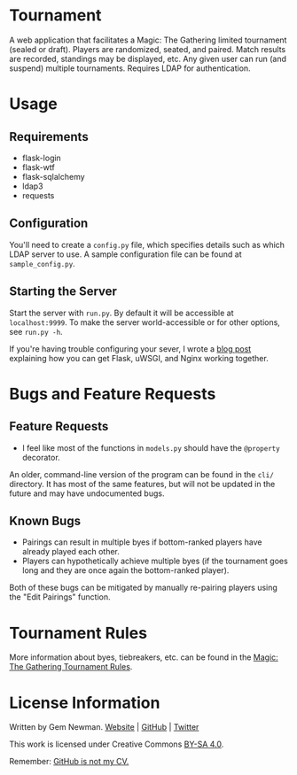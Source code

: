 Tournament
==========

A web application that facilitates a Magic: The Gathering limited tournament (sealed or
draft). Players are randomized, seated, and paired. Match results are recorded, standings
may be displayed, etc. Any given user can run (and suspend) multiple tournaments.
Requires LDAP for authentication.

Usage
=====

Requirements
------------

* flask-login
* flask-wtf
* flask-sqlalchemy
* ldap3
* requests

Configuration
-------------

You'll need to create a `config.py` file, which specifies details such as which LDAP
server to use. A sample configuration file can be found at `sample_config.py`.

Starting the Server
-------------------

Start the server with `run.py`. By default it will be accessible at `localhost:9999`. To
make the server world-accessible or for other options, see `run.py -h`.

If you're having trouble configuring your sever, I wrote a
[blog post](http://blog.spurll.com/2015/02/configuring-flask-uwsgi-and-nginx.html)
explaining how you can get Flask, uWSGI, and Nginx working together.

Bugs and Feature Requests
=========================

Feature Requests
----------------

* I feel like most of the functions in `models.py` should have the `@property` decorator.

An older, command-line version of the program can be found in the `cli/` directory. It has
most of the same features, but will not be updated in the future and may have undocumented
bugs.

Known Bugs
----------

* Pairings can result in multiple byes if bottom-ranked players have already played each
  other.
* Players can hypothetically achieve multiple byes (if the tournament goes long and they
  are once again the bottom-ranked player).

Both of these bugs can be mitigated by manually re-pairing players using the "Edit
Pairings" function.

Tournament Rules
================

More information about byes, tiebreakers, etc. can be found in the
[Magic: The Gathering Tournament Rules](http://www.wizards.com/ContentResources/Wizards/WPN/Main/Documents/Magic_The_Gathering_Tournament_Rules_PDF2.pdf).

License Information
===================

Written by Gem Newman. [Website](http://spurll.com) | [GitHub](https://github.com/spurll/) | [Twitter](https://twitter.com/spurll)

This work is licensed under Creative Commons [BY-SA 4.0](http://creativecommons.org/licenses/by-sa/4.0/).

Remember: [GitHub is not my CV.](https://blog.jcoglan.com/2013/11/15/why-github-is-not-your-cv/)
